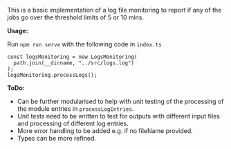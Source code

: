 This is a basic implementation of a log file monitoring to report if any of the jobs go over the threshold limits of 5 or 10 mins. 

**Usage:**

Run `npm run serve` with the following code in `index.ts` 

```
const logsMonitoring = new LogsMonitoring(
  path.join(__dirname, "../src/logs.log")
);
logsMonitoring.processLogs();
```

**ToDo:**
- Can be further modularised to help with unit testing of the processing of the module entries in `processLogEntries`.
- Unit tests need to be written to test for outputs with different input files and processing of different log entries.
- More error handling to be added e.g. if no fileName provided. 
- Types can be more refined.
